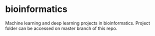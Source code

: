 # bioinformatics
Machine learning and deep learning projects in bioinformatics. Project folder can be accessed on master branch of this repo.
